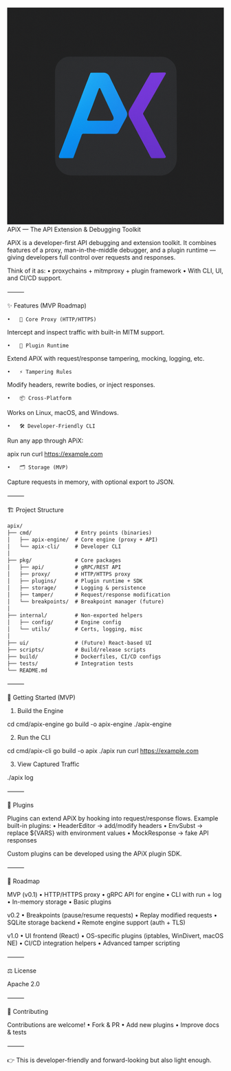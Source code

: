 ![APiX Project Icon](/public/assets/img/APiX.png)
APiX — The API Extension & Debugging Toolkit

APiX is a developer-first API debugging and extension toolkit.
It combines features of a proxy, man-in-the-middle debugger, and a plugin runtime — giving developers full control over requests and responses.

Think of it as:
	•	proxychains + mitmproxy + plugin framework
	•	With CLI, UI, and CI/CD support.

⸻

✨ Features (MVP Roadmap)

	•	🔌 Core Proxy (HTTP/HTTPS)

Intercept and inspect traffic with built-in MITM support.

	•	🧩 Plugin Runtime

Extend APiX with request/response tampering, mocking, logging, etc.

	•	⚡ Tampering Rules

Modify headers, rewrite bodies, or inject responses.

	•	📦 Cross-Platform

Works on Linux, macOS, and Windows.

	•	🛠 Developer-Friendly CLI

Run any app through APiX:

apix run curl https://example.com


	•	🗂 Storage (MVP)

Capture requests in memory, with optional export to JSON.

⸻

🏗 Project Structure

```
apix/
├── cmd/              # Entry points (binaries)
│   ├── apix-engine/  # Core engine (proxy + API)
│   └── apix-cli/     # Developer CLI
│
├── pkg/              # Core packages
│   ├── api/          # gRPC/REST API
│   ├── proxy/        # HTTP/HTTPS proxy
│   ├── plugins/      # Plugin runtime + SDK
│   ├── storage/      # Logging & persistence
│   ├── tamper/       # Request/response modification
│   └── breakpoints/  # Breakpoint manager (future)
│
├── internal/         # Non-exported helpers
│   ├── config/       # Engine config
│   └── utils/        # Certs, logging, misc
│
├── ui/               # (Future) React-based UI
├── scripts/          # Build/release scripts
├── build/            # Dockerfiles, CI/CD configs
├── tests/            # Integration tests
└── README.md
```

⸻

🔧 Getting Started (MVP)

1. Build the Engine

cd cmd/apix-engine
go build -o apix-engine
./apix-engine

2. Run the CLI

cd cmd/apix-cli
go build -o apix
./apix run curl https://example.com

3. View Captured Traffic

./apix log


⸻

🧩 Plugins

Plugins can extend APiX by hooking into request/response flows.
Example built-in plugins:
	•	HeaderEditor → add/modify headers
	•	EnvSubst → replace ${VARS} with environment values
	•	MockResponse → fake API responses

Custom plugins can be developed using the APiX plugin SDK.

⸻

📍 Roadmap

MVP (v0.1)
	•	HTTP/HTTPS proxy
	•	gRPC API for engine
	•	CLI with run + log
	•	In-memory storage
	•	Basic plugins

v0.2
	•	Breakpoints (pause/resume requests)
	•	Replay modified requests
	•	SQLite storage backend
	•	Remote engine support (auth + TLS)

v1.0
	•	UI frontend (React)
	•	OS-specific plugins (iptables, WinDivert, macOS NE)
	•	CI/CD integration helpers
	•	Advanced tamper scripting

⸻

⚖️ License

Apache 2.0

⸻

🤝 Contributing

Contributions are welcome!
	•	Fork & PR
	•	Add new plugins
	•	Improve docs & tests

⸻

👉 This is developer-friendly and forward-looking but also light enough.
